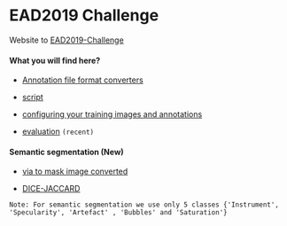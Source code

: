 # EAD2019 Challenge

Website to [EAD2019-Challenge](https://ead2019.grand-challenge.org/EAD2019)

#### What you will find here?

- [Annotation file format converters](https://github.com/sharibox/EAD2019/tree/master/fileFormatConverters)

- [script](https://github.com/sharibox/EAD2019/tree/master/scripts) 

- [configuring your training images and annotations](https://github.com/sharibox/EAD2019/tree/master/annotationImages_and_labels) 

- [evaluation](https://github.com/sharibox/EAD2019/tree/master/evaluation_mAP-IoU) ``(recent)``


#### Semantic segmentation (New)

- [via to mask image converted](https://github.com/sharibox/EAD2019/blob/master/jsonViaAnnotation_maskImage.py)

- [DICE-JACCARD](https://github.com/sharibox/annotationTools)

 ``Note: For semantic segmentation we use only 5 classes {'Instrument', 'Specularity', 'Artefact' , 'Bubbles' and 'Saturation'}``


